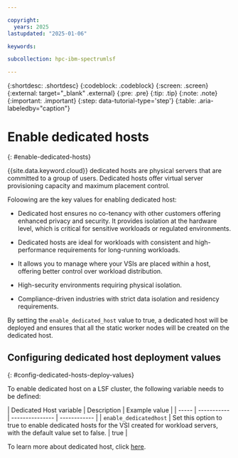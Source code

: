```yaml
---

copyright:
  years: 2025
lastupdated: "2025-01-06"

keywords: 

subcollection: hpc-ibm-spectrumlsf

---
```


{:shortdesc: .shortdesc}
{:codeblock: .codeblock}
{:screen: .screen}
{:external: target="_blank" .external}
{:pre: .pre}
{:tip: .tip}
{:note: .note}
{:important: .important}
{:step: data-tutorial-type='step'}
{:table: .aria-labeledby="caption"}

# Enable dedicated hosts
{: #enable-dedicated-hosts}

{{site.data.keyword.cloud}} dedicated hosts are physical servers that are committed to a group of users. Dedicated hosts offer virtual server provisioning capacity and maximum placement control.

Foloowing are the key values for enabling dedicated host:

* Dedicated host ensures no co-tenancy with other customers offering enhanced privacy and security. It provides isolation at the hardware level, which is critical for sensitive workloads or regulated environments.

* Dedicated hosts are ideal for workloads with consistent and high-performance requirements for long-running workloads.

* It allows you to manage where your VSIs are placed within a host, offering better control over workload distribution.

* High-security environments requiring physical isolation.

* Compliance-driven industries with strict data isolation and residency requirements.

By setting the `enable_dedicated_host` value to true, a dedicated host will be deployed and ensures that all the static worker nodes will be created on the dedicated host.

## Configuring dedicated host deployment values
{: #config-dedicated-hosts-deploy-values}

To enable dedicated host on a LSF cluster, the following variable needs to be defined:

| Dedicated Host variable | Description | Example value |
| ----- | ----------- | --------------- | ------------ |
| `enable_dedicatedhost` | Set this option to true to enable dedicated hosts for the VSI created for workload servers, with the default value set to false. | true |

To learn more about dedicated host, click [here](/docs/vpc?topic=vpc-creating-dedicated-hosts-instances&interface=ui).
